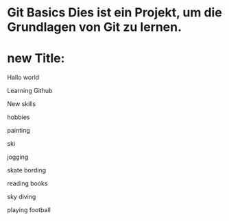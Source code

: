 # Git Basics Dies ist ein Projekt, um die Grundlagen von Git zu lernen.
# new Title:


 Hallo world


 Learning Github


 New skills


 hobbies


 painting


 ski


 jogging


 skate bording


 reading books


 sky diving

 
 playing football 
